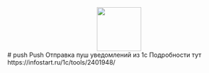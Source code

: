 <div id="header" align="center">
  <img src="https://infostart.ru/bitrix/templates/sandbox_empty/assets/tpl/abo/img/logo.svg" width="100"/>
</div>
# push
Push
Отправка пуш уведомлений из 1с
Подробности тут https://infostart.ru/1c/tools/2401948/
